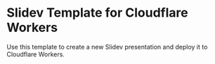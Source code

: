 # Slidev Template for Cloudflare Workers

Use this template to create a new Slidev presentation and deploy it to Cloudflare Workers.